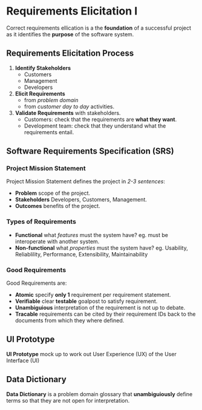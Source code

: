 # Requirements Elicitation I

Correct requirements ellication is a the **foundation** of a successful project
as it identifies the **purpose** of the software system.

## Requirements Elicitation Process

1. **Identify Stakeholders**
    - Customers
    - Management
    - Developers
2. **Elicit Requirements**
    - from _problem domain_
    - from _customer day to day_ activities.
3. **Validate Requirements** with stakeholders.
    - Customers: check that the requirements are **what they want**.
    - Development team: check that they understand what the requirements entail.

## Software Requirements Specification (SRS)

### Project Mission Statement

Project Mission Statement defines the project in _2-3 sentences_:

- **Problem** scope of the project.
- **Stakeholders** Developers, Customers, Management.
- **Outcomes** benefits of the project.

### Types of Requirements

- **Functional** what _features_ must the system have?
    eg. must be interoperate with another system.
- **Non-functional** what _properties_ must the system have? eg. Usability, Reliablility, Performance, Extensibility, Maintainability

### Good Requirements

Good Requirements are:

- **Atomic** specify **only 1** requirement per requirement statement.
- **Verifiable** clear **testable** goalpost to satisfy requirement.
- **Unambiguious** interpretation of the requirement is not up to debate.
- **Tracable** requirements can be cited by their requirement IDs back to the documents from which they where defined.

## UI Prototype

**UI Prototype** mock up to work out User Experience (UX) of the User Interface (UI)

## Data Dictionary

**Data Dictionary** is a problem domain glossary that **unambiguiously** define terms so that they are not open for interpretation.
